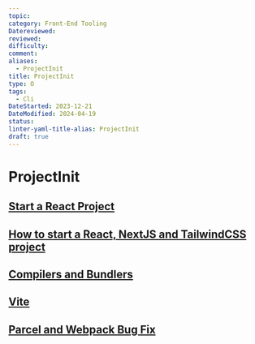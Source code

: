 ```yaml
---
topic: 
category: Front-End Tooling
Datereviewed: 
reviewed: 
difficulty: 
comment: 
aliases:
  - ProjectInit
title: ProjectInit
type: O
tags:
  - Cli
DateStarted: 2023-12-21
DateModified: 2024-04-19
status: 
linter-yaml-title-alias: ProjectInit
draft: true
---
```


# ProjectInit

## [Start a React Project](Start-a-React-Project)

## [How to start a React, NextJS and TailwindCSS project](How-to-start-a-React,-NextJS-and-TailwindCSS-project)

## [Compilers and Bundlers](Compilers-and-Bundlers)

## [Vite](Vite)

## [Parcel and Webpack Bug Fix](Parcel-and-Webpack-Bug-Fix)
